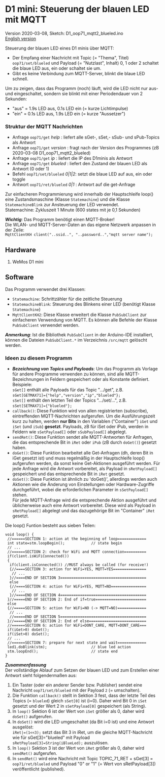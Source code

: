 # D1 mini: Steuerung der blauen LED mit MQTT
Version 2020-03-08, Sketch: D1_oop71_mqtt2_blueled.ino   
[English version](./README.md "English version")  

Steuerung der blauen LED eines D1 minis &uuml;ber MQTT:   
* Der Empfang einer Nachricht mit Topic (= "Thema", Titel) `oop71/set/blueled` und Payload (= "Nutzlast", Inhalt) 0, 1 oder 2 schaltet die blaue LED aus, ein oder schaltet sie um.   
* Gibt es keine Verbindung zum MQTT-Server, blinkt die blaue LED schnell.   

Um zu zeigen, dass das Programm (noch) l&auml;uft, wird die LED nicht nur aus- und eingeschaltet, sondern sie blinkt mit einer Periodendauer von 2 Sekunden:   
* "aus" = 1.9s LED aus, 0.1s LED ein (= kurze Lichtimpulse)
* "ein" = 0.1s LED aus, 1.9s LED ein  (= kurze "Aussetzer")

### Struktur der MQTT Nachrichten
* Anfrage `oop71/get` _help_         : liefert alle sGet-, sSet,- sSub- und sPub-Topics als Antwort
* Anfrage `oop71/get` _version_      : fragt nach der Version des Programmes (zB 2020-03-08 D1_oop71_mqtt2_blueled)   
* Anfrage `oop71/get` _ip_           : liefert die IP des D1minis als Antwort   
* Anfrage `oop71/get` _blueled_      : liefert den Zustand der blauen LED als Antwort (0 oder 1)   
* Befehl  `oop71/set/blueled` _0|1|2_: setzt die blaue LED auf aus, ein oder toggle   
* Antwort  `oop71/ret/blueled` _0|1_ : Antwort auf die get-Anfrage   

Zur einfacheren Programmierung wird innerhalb der Hauptschleife loop() eine Zustandsmaschine (Klasse `Statemachine`) und die Klasse `StatemachineBlink` zur Ansteuerung der LED verwendet.   
Statemachine: Zykluszeit 1 Minute (600 states mit je 0,1 Sekunden)   

__*Wichtig*__: Das Programm ben&ouml;tigt einen MQTT-Broker!   
Die WLAN- und MQTT-Server-Daten an das eigene Netzwerk anpassen in der Zeile:   
`MqttClientKH client("..ssid..", "..password..","mqtt server name");`  

## Hardware 
1. WeMos D1 mini

## Software
Das Programm verwendet drei Klassen:   
* `Statemachine`: Schrittz&auml;hler f&uuml;r die zeitliche Steuerung
* `StatemachineBlink`: Steuerung des Blinkens einer LED (ben&ouml;tigt Klasse `Statemachine`)
* `MqttClientKH2`: Diese Klasse erweitert die Klasse `PubSubClient` zur einfacheren Verwendung von MQTT. Es k&ouml;nnen alle Befehle der Klasse `PubSubClient` verwendet werden.

__*Anmerkung*__: Ist die Bibliothek `PubSubClient` in der Arduino-IDE installiert, k&ouml;nnen die Dateien `PubSubClient.*` im Verzeichnis `/src/mqtt` gel&ouml;scht werden.

### Ideen zu diesem Programm
* __*Bezeichnung von Topics und Payloads*__: Um das Programm als Vorlage f&uuml;r andere Programme verwenden zu k&ouml;nnen, sind alle MQTT-Bezeichnungen in Feldern gespeichert oder als Konstante definiert. Beispiele:   
`sGet[]` enth&auml;lt alle Payloads f&uuml;r das Topic ".../get", z.B.   
`sGet[GETMAX71]={"help","version","ip","blueled"};`   
`sSet[]` enth&auml;lt den letzten Teil der Topics ".../set/...", z.B.   
`sSet[SETMAX71]={"blueled"};`   
* `callback()`: Diese Funktion wird von allen registrierten (subscribe), eintreffenden MQTT-Nachrichten aufgerufen. Um die Ausf&uuml;hrungszeit kurz zu halten, werden __nur Bits__ in den Variablen ("Container") `iGet` und `iSet` (und `iSub`) __gesetzt__. Payloads, zB f&uuml;r iSet oder iPub, werden in Feldern wie `sSetPayload[]` oder `sSubPayload[]` abgelegt.
* `sendRet()`: Diese Funktion sendet alle MQTT-Antworten f&uuml;r Anfragen, die das entsprechende Bit in  `iRet` oder `iPub` (zB durch `doGet()`) gesetzt haben.
* `doGet()`: Diese Funktion bearbeitet alle Get-Anfragen (dh, deren Bit in iGet gesetzt ist) und muss regelm&auml;&szlig;ig in der Hauptschleife loop() aufgerufen werden, da sonst keine Get-Aktionen ausgef&uuml;hrt werden. F&uuml;r jede Anfrage wird die Antwort vorbereitet, als Payload in `sRetPayload[]` gespeichert und das entsprechende Bit in `iRet` gesetzt.
* `doSet()`: Diese Funktion ist &auml;hnlich zu 'doGet()', allerdings werden auch Aktionen wie die &Auml;nderung von Einstellungen oder Hardware-Zugriffe durchgef&uuml;hrt, wobei die erforderlichen Parameter in `sSetPayload[]` stehen.   
F&uuml;r jede MQTT-Anfrage wird die entsprechende Aktion ausgef&uuml;hrt und &uuml;blicherweise auch eine Antwort vorbereitet. Diese wird als Payload in `sRetPayload[]` abgelegt und das dazugeh&ouml;rige Bit im "Container" `iRet` gesetzt.

Die loop() Funtion besteht aus sieben Teilen:
```
void loop() {
 //======SECTION 1: action at the beginning of loop=============
 int state=stm.loopBegin();            // state begin 
 // ...
 //======SECTION 2: check for WiFi and MQTT connection==========
 if(client.isWiFiConnected())
 {
  if(client.isConnected()) //MUST always be called (for receive!)
  {//====SECTION 3: action for WiFi=YES, MQTT=YES===============
   // ...
  }//====END OF SECTION 3=======================================
  else
  {//====SECTION 4: action for WiFi=YES, MQTT=NO================
   // ...
  }//====END OF SECTION 4======================================= 
 }//=====END OF SECTION 2: End of if=true=======================
 else
 {//=====SECTION 5: action for WiFi=NO (-> MQTT=NO)=============
  // ...
  //=====END OF SECTION 5=======================================
 }//=====END OF SECTION 2: End of else==========================
 //======SECTION 6: action for WiFi=DONT_CARE, MQTT=DONT_CARE===
 if(iGet>0) doGet();
 if(iSet>0) doSet(); 
 // ...
 //======SECTION 7: prepare for next state and wait=============
 led1.doBlink(stm);                    // blue led action
 stm.loopEnd();                        // state end
}
```

__*Zusammenfassung*__   
Der vollst&auml;ndige Ablauf zum Setzen der blauen LED und zum Erstellen einer Antwort sieht folgenderma&szlig;en aus:   
1. Ein Taster (oder ein anderer Sender bzw. Publisher) sendet eine Nachricht `oop71/set/blueled` mit der Payload `2` (= umschalten).   
2. Die Funktion `callback()` stellt in Sektion 3 fest, dass der letzte Teil des Topics  (= `blueled`) gleich `sSet[0]` ist (i=0). Daher wird Bit 0 in `iSet` gesetzt und der Wert 2 in `sSetPayload[0]` gespeichert (als String).   
3. In `loop()` Sektion 6 ist der Wert von `iSet` gr&ouml;&szlig;er als 0, daher wird `doSet()` aufgerufen.   
4. In `doSet()` wird die LED umgeschaltet (da Bit i=0 ist) und eine Antwort ausgel&ouml;st:   
 `iRet|=(1<<3);` setzt das Bit 3 in iRet, um die gleiche MQTT-Nachricht wie f&uuml;r sGet[3]="blueled" mit Payload `sRetPayload[3]=String(iBlueLed);` auszul&ouml;sen.   
5. In `loop()` Sektion 3 ist der Wert von `iRet` gr&ouml;&szlig;er als 0, daher wird `sendRet()` aufgerufen.   
6. In `sendRet()` wird eine Nachricht mit Topic TOPIC_71_RET + sGet[3] = `oop71/ret/blueled` und Payload "0" or "1" (= Wert von sRetPayload[3]) ver&ouml;ffentlicht (published).   
